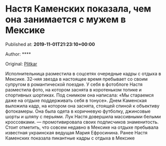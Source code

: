
# Настя Каменских показала, чем она занимается с мужем в Мексике

Published at: **2019-11-01T21:23:10+00:00**

Author: ****

Original: [Plitkar](https://plitkar.com.ua/nastja-kamenskih-pokazala-chem-ona-zanimaetsja-s-muzhem-v-meksike/)

Исполнительница разместила в соцсетях очередные кадры с отдыха в Мексике.
32-няя звезда в настоящее время пребывает со своим супругом в романтической поездке. У себя в фотоблоге Настя разместила фото, на котором заснята в коротеньком топике и спортивных шортиках. Под снимком она написала: «Мы стараемся даже на отдыхе поддерживать себя в тонусе».
Днем Каменская выложила кадр, на котором она заснята, стоящей спиной к объективу фотокамеры. Она была одета в коричневую футболку, джинсовые шорты и шляпу с перьями. Лук Настя довершила массивными белыми кроссовками.
— промотивировала своих подписчиков знаменитость.
Стоит отметить, что совсем недавно в Мексике на отдыхе пребывала известная украинская ведущая Мария Ефросинина.
Ранее Настя Каменских показала пикантные кадры с отдыха в Мексике
